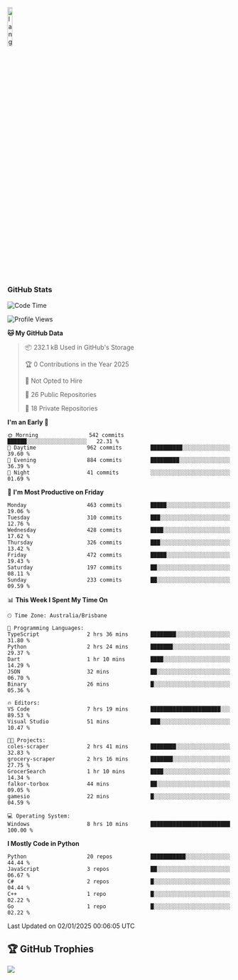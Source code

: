 <p align="left"><img width=15%" src="https://github.com/alansmathew/alansmathew/raw/master/lang.gif" alt="lang image here" /></p>

# <h3 align="left">GitHub Stats</h3>

<!--START_SECTION:waka-->
![Code Time](http://img.shields.io/badge/Code%20Time-540%20hrs%2041%20mins-blue)

![Profile Views](http://img.shields.io/badge/Profile%20Views-1-blue)

**🐱 My GitHub Data** 

> 📦 232.1 kB Used in GitHub's Storage 
 > 
> 🏆 0 Contributions in the Year 2025
 > 
> 🚫 Not Opted to Hire
 > 
> 📜 26 Public Repositories 
 > 
> 🔑 18 Private Repositories 
 > 
**I'm an Early 🐤** 

```text
🌞 Morning                542 commits         ██████░░░░░░░░░░░░░░░░░░░   22.31 % 
🌆 Daytime                962 commits         ██████████░░░░░░░░░░░░░░░   39.60 % 
🌃 Evening                884 commits         █████████░░░░░░░░░░░░░░░░   36.39 % 
🌙 Night                  41 commits          ░░░░░░░░░░░░░░░░░░░░░░░░░   01.69 % 
```
📅 **I'm Most Productive on Friday** 

```text
Monday                   463 commits         █████░░░░░░░░░░░░░░░░░░░░   19.06 % 
Tuesday                  310 commits         ███░░░░░░░░░░░░░░░░░░░░░░   12.76 % 
Wednesday                428 commits         ████░░░░░░░░░░░░░░░░░░░░░   17.62 % 
Thursday                 326 commits         ███░░░░░░░░░░░░░░░░░░░░░░   13.42 % 
Friday                   472 commits         █████░░░░░░░░░░░░░░░░░░░░   19.43 % 
Saturday                 197 commits         ██░░░░░░░░░░░░░░░░░░░░░░░   08.11 % 
Sunday                   233 commits         ██░░░░░░░░░░░░░░░░░░░░░░░   09.59 % 
```


📊 **This Week I Spent My Time On** 

```text
🕑︎ Time Zone: Australia/Brisbane

💬 Programming Languages: 
TypeScript               2 hrs 36 mins       ████████░░░░░░░░░░░░░░░░░   31.80 % 
Python                   2 hrs 24 mins       ███████░░░░░░░░░░░░░░░░░░   29.37 % 
Dart                     1 hr 10 mins        ████░░░░░░░░░░░░░░░░░░░░░   14.29 % 
JSON                     32 mins             ██░░░░░░░░░░░░░░░░░░░░░░░   06.70 % 
Binary                   26 mins             █░░░░░░░░░░░░░░░░░░░░░░░░   05.36 % 

🔥 Editors: 
VS Code                  7 hrs 19 mins       ██████████████████████░░░   89.53 % 
Visual Studio            51 mins             ███░░░░░░░░░░░░░░░░░░░░░░   10.47 % 

🐱‍💻 Projects: 
coles-scraper            2 hrs 41 mins       ████████░░░░░░░░░░░░░░░░░   32.83 % 
grocery-scraper          2 hrs 16 mins       ███████░░░░░░░░░░░░░░░░░░   27.75 % 
GrocerSearch             1 hr 10 mins        ████░░░░░░░░░░░░░░░░░░░░░   14.34 % 
falkor-torbox            44 mins             ██░░░░░░░░░░░░░░░░░░░░░░░   09.05 % 
gamesio                  22 mins             █░░░░░░░░░░░░░░░░░░░░░░░░   04.59 % 

💻 Operating System: 
Windows                  8 hrs 10 mins       █████████████████████████   100.00 % 
```

**I Mostly Code in Python** 

```text
Python                   20 repos            ███████████░░░░░░░░░░░░░░   44.44 % 
JavaScript               3 repos             ██░░░░░░░░░░░░░░░░░░░░░░░   06.67 % 
C#                       2 repos             █░░░░░░░░░░░░░░░░░░░░░░░░   04.44 % 
C++                      1 repo              █░░░░░░░░░░░░░░░░░░░░░░░░   02.22 % 
Go                       1 repo              █░░░░░░░░░░░░░░░░░░░░░░░░   02.22 % 
```




 Last Updated on 02/01/2025 00:06:05 UTC
<!--END_SECTION:waka-->

## 🏆 GitHub Trophies

![](https://github-profile-trophy.vercel.app/?username=samh06&theme=discord&no-frame=true&no-bg=false&margin-w=4)
